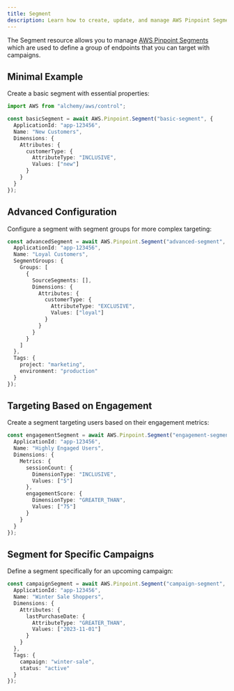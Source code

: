 ```yaml
---
title: Segment
description: Learn how to create, update, and manage AWS Pinpoint Segments using Alchemy Cloud Control.
---
```


The Segment resource allows you to manage [AWS Pinpoint Segments](https://docs.aws.amazon.com/pinpoint/latest/userguide/) which are used to define a group of endpoints that you can target with campaigns.

## Minimal Example

Create a basic segment with essential properties:

```ts
import AWS from "alchemy/aws/control";

const basicSegment = await AWS.Pinpoint.Segment("basic-segment", {
  ApplicationId: "app-123456", 
  Name: "New Customers",
  Dimensions: {
    Attributes: {
      customerType: {
        AttributeType: "INCLUSIVE",
        Values: ["new"]
      }
    }
  }
});
```

## Advanced Configuration

Configure a segment with segment groups for more complex targeting:

```ts
const advancedSegment = await AWS.Pinpoint.Segment("advanced-segment", {
  ApplicationId: "app-123456", 
  Name: "Loyal Customers",
  SegmentGroups: {
    Groups: [
      {
        SourceSegments: [],
        Dimensions: {
          Attributes: {
            customerType: {
              AttributeType: "EXCLUSIVE",
              Values: ["loyal"]
            }
          }
        }
      }
    ]
  },
  Tags: {
    project: "marketing",
    environment: "production"
  }
});
```

## Targeting Based on Engagement

Create a segment targeting users based on their engagement metrics:

```ts
const engagementSegment = await AWS.Pinpoint.Segment("engagement-segment", {
  ApplicationId: "app-123456",
  Name: "Highly Engaged Users",
  Dimensions: {
    Metrics: {
      sessionCount: {
        DimensionType: "INCLUSIVE",
        Values: ["5"]
      },
      engagementScore: {
        DimensionType: "GREATER_THAN",
        Values: ["75"]
      }
    }
  }
});
```

## Segment for Specific Campaigns

Define a segment specifically for an upcoming campaign:

```ts
const campaignSegment = await AWS.Pinpoint.Segment("campaign-segment", {
  ApplicationId: "app-123456",
  Name: "Winter Sale Shoppers",
  Dimensions: {
    Attributes: {
      lastPurchaseDate: {
        AttributeType: "GREATER_THAN",
        Values: ["2023-11-01"]
      }
    }
  },
  Tags: {
    campaign: "winter-sale",
    status: "active"
  }
});
```